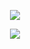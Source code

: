 <p style="width:100%" align="center">
    <img src="https://s2.loli.net/2023/08/28/49EcwxOj7MYuXfL.gif" />
</p>
<p align="center">
<!--     <img src="https://skillicons.dev/icons?i=ts,prisma,react,nestjs,nextjs,express,graphql,tailwind" /> -->
        <img src="https://skillicons.dev/icons?i=react,tailwind,nextjs,vite,bash,express,cypress" /> 
  </a>
</p>

